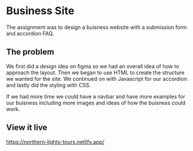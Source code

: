 # Business Site

The assignment was to design a buisness website with a submission form and accordion FAQ.

## The problem

We first did a design idea on figma so we had an overall idea of how to approach the layout. Then we began to use HTML to create the structure we wanted for the site. We continued on with Javascript for our accordion and lastly did the styling with CSS.

If we had more time we could have a navbar and have more examples for our buisness including more images and ideas of how the buisness could work.

## View it live

https://northern-lights-tours.netlify.app/
